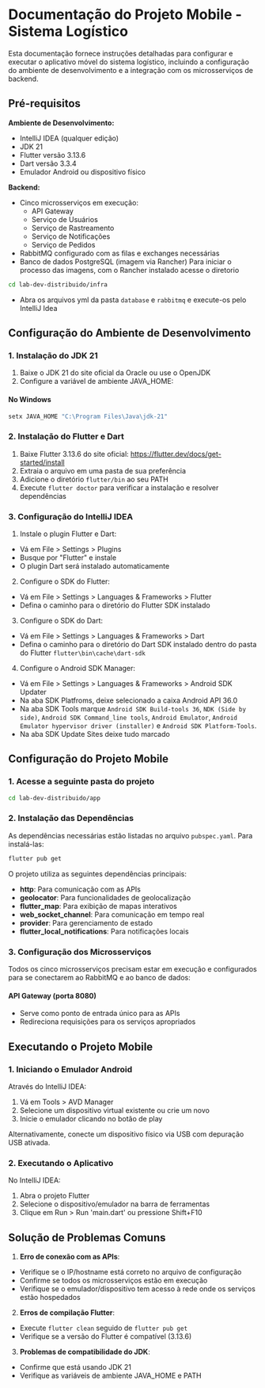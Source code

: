 # Documentação do Projeto Mobile - Sistema Logístico

Esta documentação fornece instruções detalhadas para configurar e executar o aplicativo móvel do sistema logístico, incluindo a configuração do ambiente de desenvolvimento e a integração com os microsserviços de backend.

## Pré-requisitos

**Ambiente de Desenvolvimento:**
- IntelliJ IDEA (qualquer edição)
- JDK 21
- Flutter versão 3.13.6
- Dart versão 3.3.4
- Emulador Android ou dispositivo físico

**Backend:**
- Cinco microsserviços em execução:
    - API Gateway
    - Serviço de Usuários
    - Serviço de Rastreamento
    - Serviço de Notificações
    - Serviço de Pedidos
- RabbitMQ configurado com as filas e exchanges necessárias
- Banco de dados PostgreSQL (imagem via Rancher)
Para iniciar o processo das imagens, com o Rancher instalado acesse o diretorio
```bash
cd lab-dev-distribuido/infra
```
- Abra os arquivos yml da pasta ``database`` e ``rabbitmq`` e execute-os pelo IntelliJ Idea

## Configuração do Ambiente de Desenvolvimento

### 1. Instalação do JDK 21

1. Baixe o JDK 21 do site oficial da Oracle ou use o OpenJDK
2. Configure a variável de ambiente JAVA_HOME:

#### No Windows
```bash
setx JAVA_HOME "C:\Program Files\Java\jdk-21"
```


### 2. Instalação do Flutter e Dart

1. Baixe Flutter 3.13.6 do site oficial: https://flutter.dev/docs/get-started/install
2. Extraia o arquivo em uma pasta de sua preferência
3. Adicione o diretório `flutter/bin` ao seu PATH
4. Execute `flutter doctor` para verificar a instalação e resolver dependências

### 3. Configuração do IntelliJ IDEA

1. Instale o plugin Flutter e Dart:
- Vá em File > Settings > Plugins
- Busque por "Flutter" e instale
- O plugin Dart será instalado automaticamente
2. Configure o SDK do Flutter:
- Vá em File > Settings > Languages & Frameworks > Flutter
- Defina o caminho para o diretório do Flutter SDK instalado
3. Configure o SDK do Dart:
- Vá em File > Settings > Languages & Frameworks > Dart
- Defina o caminho para o diretório do Dart SDK instalado dentro do pasta do Flutter ```flutter\bin\cache\dart-sdk```
4. Configure o Android SDK Manager:
- Vá em File > Settings > Languages & Frameworks > Android SDK Updater
- Na aba SDK Platfroms, deixe selecionado a caixa Android API 36.0
- Na aba SDK Tools marque ```Android SDK Build-tools 36```, ```NDK (Side by side)```, ```Android SDK Command_line tools```, ```Android Emulator```, ```Android Emulator hypervisor driver (installer)``` e ```Android SDK Platform-Tools```.
- Na aba SDK Update Sites deixe tudo marcado

## Configuração do Projeto Mobile

### 1. Acesse a seguinte pasta do projeto
```bash
cd lab-dev-distribuido/app
```

### 2. Instalação das Dependências

As dependências necessárias estão listadas no arquivo `pubspec.yaml`. Para instalá-las:
```bash
flutter pub get
```

O projeto utiliza as seguintes dependências principais:
- **http**: Para comunicação com as APIs
- **geolocator**: Para funcionalidades de geolocalização
- **flutter_map**: Para exibição de mapas interativos
- **web_socket_channel**: Para comunicação em tempo real
- **provider**: Para gerenciamento de estado
- **flutter_local_notifications**: Para notificações locais

### 3. Configuração dos Microsserviços

Todos os cinco microsserviços precisam estar em execução e configurados para se conectarem ao RabbitMQ e ao banco de dados:

#### API Gateway (porta 8080)
- Serve como ponto de entrada único para as APIs
- Redireciona requisições para os serviços apropriados

## Executando o Projeto Mobile

### 1. Iniciando o Emulador Android

Através do IntelliJ IDEA:
1. Vá em Tools > AVD Manager
2. Selecione um dispositivo virtual existente ou crie um novo
3. Inicie o emulador clicando no botão de play

Alternativamente, conecte um dispositivo físico via USB com depuração USB ativada.

### 2. Executando o Aplicativo

No IntelliJ IDEA:
1. Abra o projeto Flutter
2. Selecione o dispositivo/emulador na barra de ferramentas
3. Clique em Run > Run 'main.dart' ou pressione Shift+F10

## Solução de Problemas Comuns

1. **Erro de conexão com as APIs**:
- Verifique se o IP/hostname está correto no arquivo de configuração
- Confirme se todos os microsserviços estão em execução
- Verifique se o emulador/dispositivo tem acesso à rede onde os serviços estão hospedados

2. **Erros de compilação Flutter**:
- Execute `flutter clean` seguido de `flutter pub get`
- Verifique se a versão do Flutter é compatível (3.13.6)

3. **Problemas de compatibilidade do JDK**:
- Confirme que está usando JDK 21
- Verifique as variáveis de ambiente JAVA_HOME e PATH